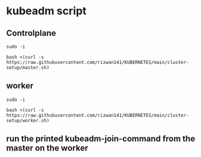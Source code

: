 # kubeadm script
##  Controlplane
```
sudo -i
```
```
bash <(curl -s https://raw.githubusercontent.com/rizwan141/KUBERNETES/main/cluster-setup/master.sh)
```

##  worker
```
sudo -i
```
```
bash <(curl -s https://raw.githubusercontent.com/rizwan141/KUBERNETES/main/cluster-setup/worker.sh)
```

##  run the printed kubeadm-join-command from the master on the worker
